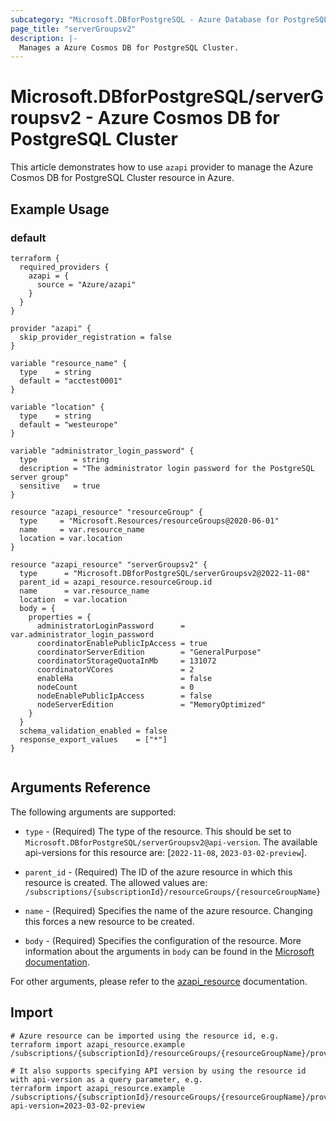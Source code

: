 ```yaml
---
subcategory: "Microsoft.DBforPostgreSQL - Azure Database for PostgreSQL"
page_title: "serverGroupsv2"
description: |-
  Manages a Azure Cosmos DB for PostgreSQL Cluster.
---
```


# Microsoft.DBforPostgreSQL/serverGroupsv2 - Azure Cosmos DB for PostgreSQL Cluster

This article demonstrates how to use `azapi` provider to manage the Azure Cosmos DB for PostgreSQL Cluster resource in Azure.

## Example Usage

### default

```hcl
terraform {
  required_providers {
    azapi = {
      source = "Azure/azapi"
    }
  }
}

provider "azapi" {
  skip_provider_registration = false
}

variable "resource_name" {
  type    = string
  default = "acctest0001"
}

variable "location" {
  type    = string
  default = "westeurope"
}

variable "administrator_login_password" {
  type        = string
  description = "The administrator login password for the PostgreSQL server group"
  sensitive   = true
}

resource "azapi_resource" "resourceGroup" {
  type     = "Microsoft.Resources/resourceGroups@2020-06-01"
  name     = var.resource_name
  location = var.location
}

resource "azapi_resource" "serverGroupsv2" {
  type      = "Microsoft.DBforPostgreSQL/serverGroupsv2@2022-11-08"
  parent_id = azapi_resource.resourceGroup.id
  name      = var.resource_name
  location  = var.location
  body = {
    properties = {
      administratorLoginPassword      = var.administrator_login_password
      coordinatorEnablePublicIpAccess = true
      coordinatorServerEdition        = "GeneralPurpose"
      coordinatorStorageQuotaInMb     = 131072
      coordinatorVCores               = 2
      enableHa                        = false
      nodeCount                       = 0
      nodeEnablePublicIpAccess        = false
      nodeServerEdition               = "MemoryOptimized"
    }
  }
  schema_validation_enabled = false
  response_export_values    = ["*"]
}


```



## Arguments Reference

The following arguments are supported:

* `type` - (Required) The type of the resource. This should be set to `Microsoft.DBforPostgreSQL/serverGroupsv2@api-version`. The available api-versions for this resource are: [`2022-11-08`, `2023-03-02-preview`].

* `parent_id` - (Required) The ID of the azure resource in which this resource is created. The allowed values are:  
  `/subscriptions/{subscriptionId}/resourceGroups/{resourceGroupName}`

* `name` - (Required) Specifies the name of the azure resource. Changing this forces a new resource to be created.

* `body` - (Required) Specifies the configuration of the resource. More information about the arguments in `body` can be found in the [Microsoft documentation](https://learn.microsoft.com/en-us/azure/templates/Microsoft.DBforPostgreSQL/serverGroupsv2?pivots=deployment-language-terraform).

For other arguments, please refer to the [azapi_resource](https://registry.terraform.io/providers/Azure/azapi/latest/docs/resources/resource) documentation.

## Import

 ```shell
 # Azure resource can be imported using the resource id, e.g.
 terraform import azapi_resource.example /subscriptions/{subscriptionId}/resourceGroups/{resourceGroupName}/providers/Microsoft.DBforPostgreSQL/serverGroupsv2/{resourceName}
 
 # It also supports specifying API version by using the resource id with api-version as a query parameter, e.g.
 terraform import azapi_resource.example /subscriptions/{subscriptionId}/resourceGroups/{resourceGroupName}/providers/Microsoft.DBforPostgreSQL/serverGroupsv2/{resourceName}?api-version=2023-03-02-preview
 ```
